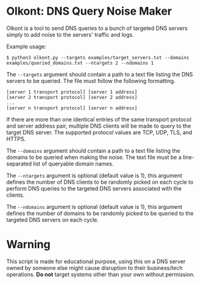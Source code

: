 # Olkont: DNS Query Noise Maker

Olkont is a tool to send DNS queries to a bunch of targeted DNS servers simply to add noise to the servers' traffic and logs.

Example usage:

```
$ python3 olkont.py --targets examples/target_servers.txt --domains examples/queried_domains.txt --ntargets 2 --ndomains 1
```

The `--targets` argument should contain a path to a text file listing the DNS servers to be queried. The file must follow the following formatting.

```
[server 1 transport protocol] [server 1 address]
[server 2 transport protocol] [server 2 address]
...
[server n transport protocol] [server n address]
```

If there are more than one identical entries of the same transport protocol and server address pair, multiple DNS clients will be made to query to the target DNS server. The supported protocol values are TCP, UDP, TLS, and HTTPS.

The `--domains` argument should contain a path to a text file listing the domains to be queried when making the noise. The text file must be a line-separated list of queryable domain names.

The `--ntargets` argument is optional (default value is 1), this argument defines the number of DNS clients to be randomly picked on each cycle to perform DNS queries to the targeted DNS servers associated with the clients.

The `--ndomains` argument is optional (default value is 1), this argument defines the number of domains to be randomly picked to be queried to the targeted DNS servers on each cycle.

# Warning

This script is made for educational purpose, using this on a DNS server owned by someone else might cause disruption to their business/tech operations. **Do not** target systems other than your own without permission.
